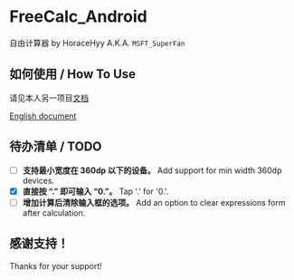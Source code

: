 # FreeCalc_Android
自由计算器 by HoraceHyy A.K.A. `MSFT_SuperFan`

## 如何使用 / How To Use
请见本人另一项目[文档](https://github.com/HoraceHuang-ui/Utilities_Collections#-%E8%87%AA%E7%94%B1%E8%AE%A1%E7%AE%97%E5%99%A8)

[English document](https://github.com/HoraceHuang-ui/Utilities_Collections/blob/master/README_English.md#-free-calculator)

## 待办清单 / TODO
- [ ] **支持最小宽度在 360dp 以下的设备。** Add support for min width 360dp devices.
- [x] **直接按 “.” 即可输入 “0.”。** Tap '.' for '0.'.
- [ ] **增加计算后清除输入框的选项。** Add an option to clear expressions form after calculation.

## 感谢支持！
Thanks for your support!
